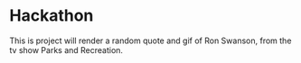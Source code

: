 # Hackathon 
This is project will render a random quote and gif of Ron Swanson, from the tv show Parks and Recreation.
